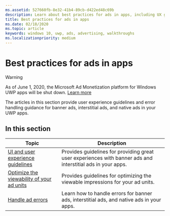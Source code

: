 ```yaml
---
ms.assetid: 527660fb-8e32-41b4-89cb-d422ed48c69b
description: Learn about best practices for ads in apps, including UX guidelines and error handling.
title: Best practices for ads in apps
ms.date: 02/18/2020
ms.topic: article
keywords: windows 10, uwp, ads, advertising, walkthroughs
ms.localizationpriority: medium
---
```

# Best practices for ads in apps

>[!WARNING]
> As of June 1, 2020, the Microsoft Ad Monetization platform for Windows UWP apps will be shut down. [Learn more](https://aka.ms/ad-monetization-shutdown)

The articles in this section provide user experience guidelines and error handling guidance for banner ads, interstitial ads, and native ads in your UWP apps.

## In this section

|  Topic    | Description |               
|----------|-------|
| [UI and user experience guidelines](ui-and-user-experience-guidelines.md) | Provides guidelines for providing great user experiences with banner ads and interstitial ads in your apps. |
| [Optimize the viewability of your ad units](optimize-ad-unit-viewability.md) | Provides guidelines for optimizing the viewable impressions for your ad units. |
| [Handle ad errors](error-handling-with-advertising-libraries.md)     |  Learn how to handle errors for banner ads, interstitial ads, and native ads in your apps.          |



 

 
